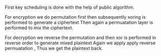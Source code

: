 First key scheduling is done with the help of public algorithm. 

For encryption we do permutation first then subsequently xoring is performed to generate a ciphertext
Then again a permuatation layer is performed to mix the ciphertext.

For decryption we reverse the permutation and then xor is performed in reverse order to generate mixed plaintext
Again we apply apply reverse permuatation , Thus we get the plaintext back.
